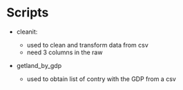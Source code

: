 # Scripts

* cleanit:
  * used to clean and transform data from csv
  * need 3 columns in the raw

* getland_by_gdp
  * used to obtain list of contry with the GDP from a csv
